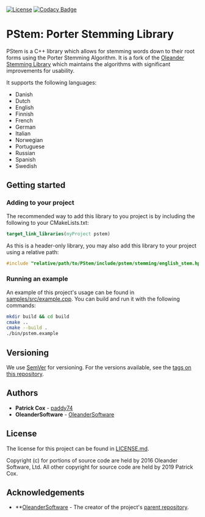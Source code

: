 [![License](https://img.shields.io/badge/License-BSD%203--Clause-blue.svg)](https://opensource.org/licenses/BSD-3-Clause) [![Codacy Badge](https://api.codacy.com/project/badge/Grade/a47d7b3d825e441894df5c0c91ed4f42)](https://www.codacy.com/app/paddy74/PStem?utm_source=github.com&amp;utm_medium=referral&amp;utm_content=paddy74/PStem&amp;utm_campaign=Badge_Grade)

# PStem: Porter Stemming Library

PStem is a C++ library which allows for stemming words down to their root forms using the Porter Stemming Algorithm. It is a fork of the [Oleander Stemming Library](https://github.com/OleanderSoftware/OleanderStemmingLibrary) which maintains the algorithms with significant improvements for usability.

It supports the following languages:

- Danish
- Dutch
- English
- Finnish
- French
- German
- Italian
- Norwegian
- Portuguese
- Russian
- Spanish
- Swedish

## Getting started

### Adding to your project

The recommended way to add this library to you project is by including the following to your CMakeLists.txt:

```cmake
target_link_libraries(myProject pstem)
```

As this is a header-only library, you may also add this library to your project using a relative path:

```cpp
#include "relative/path/to/PStem/include/pstem/stemming/english_stem.hpp"
```

### Running an example

An example of this project's usage can be found in [samples/src/example.cpp](samples/src/example.cpp). You can build and run it with the following commands:

```bash
mkdir build && cd build
cmake ..
cmake --build .
./bin/pstem.example
```

## Versioning

We use [SemVer](http://semver.org/) for versioning. For the versions available, see the [tags on this repository](tags).

## Authors

- **Patrick Cox** - [paddy74](https://github.com/paddy74)
- **OleanderSoftware** - [OleanderSoftware](https://github.com/OleanderSoftware)

## License

The license for this project can be found in [LICENSE.md](LICENSE.md).

Copyright (c) for portions of source code are held by 2016 Oleander Software, Ltd.
All other copyright for source code are held by 2019 Patrick Cox.

## Acknowledgements

- **[OleanderSoftware](https://github.com/OleanderSoftware) - The creator of the project's [parent repository](https://github.com/OleanderSoftware/OleanderStemmingLibrary).
